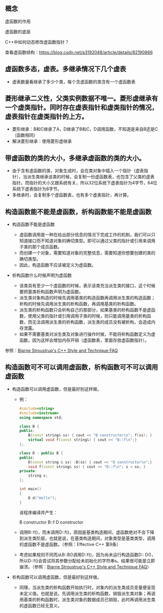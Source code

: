 ## 概念





















虚函数的作用

虚函数的底层

C++中如何动态修改虚函数指针？





查看虚函数结构：https://blog.csdn.net/a3192048/article/details/82190866



## 虚函数多态，虚表。多继承情况下几个虚表

- 虚表数量看继承了多少个类，每个含虚函数的类含有一个虚函数表

## 菱形继承二义性，父类实例数据不唯一。菱形虚继承有一个虚类指针。同时存在虚表指针和虚类指针的情况，虚表指针在虚类指针的上方。

- 菱形继承：B和C继承了A，D继承了B和C，D调用函数，不知道是来自B还是C（函数相同）
- 解决菱形继承：使用菱形虚继承

## 带虚函数的类的大小，多继承虚函数的类的大小。

- 由于含有虚函数的类，对象生成时，会在类对象中插入一个指针（虚表指针），当派生类继承该类的时候，会复制一份虚函数表，也包含了父类的虚表指针。而指针的大小又跟系统有关，所以32位系统下虚表指针为4字节，64位系统下虚表指针为8字节。
- 多继承时，会复制多个虚函数表，也有多个虚表指针，再计算。

## 构造函数能不能是虚函数，析构函数能不能是虚函数

- 构造函数不能是虚函数
  - 虚函数调用是一种在给出部分信息的情况下完成工作的机制，我们可以只知道接口而不知道对象的确切类型。即可以通过父类的指针或引用来调用子类的那个成员函数。
  - 而创建一个对象，需要知道对象的完整信息，需要知道你想要创建的类的确切类型。 
  - 因此，构造函数不应该被定义为虚函数。

- 析构函数什么时候声明为虚函数
  - 该类具有至少一个虚函数的时候，表示该类充当派生类的接口，这个时候要把基类析构函数声明为虚函数。
  - 派生类对象构造的时候先调用基类的构造函数再调用派生类的构造函数；析构的时候先调用派生类的析构函数，再调用基类的析构函数。
  - 派生类的析构函数只会析构自己的那部分，如果基类的析构函数不是虚函数，使用父类的指针或引用调用子类的时候，则只能调用基类的析构函数，而无法调用派生类的析构函数，派生类的成员没有被析构，会造成内存泄露。
  - 如果不需要基类对派生类及对象进行操作时候，不能将析构函数定义为虚函数，因为这样会增加内存开销（虚函数表，里面存放虚函数指针）。

参照：[Bjarne Stroustrup's C++ Style and Technique FAQ](http://www.stroustrup.com/bs_faq2.html#virtual-ctor)

## 构造函数可不可以调用虚函数，析构函数可不可以调用虚函数

- 构造函数可以调用虚函数，但是最好别这样做。

  - 例：

    ```C++
    #include<string>
    #include<iostream>
    using namespace std;
    
    class B {
    public:
    	B(const string& ss) { cout << "B constructor\n"; f(ss); }
    	virtual void f(const string&) { cout << "B::f\n";}
    };
    
    class D : public B {
    public:
    	D(const string & ss) :B(ss) { cout << "D constructor\n";}
    	void f(const string& ss) { cout << "D::f\n"; s = ss; }
    private:
    	string s;
    };
    
    int main()
    {
    	D d("Hello");
    }
    ```

    该程序编译并产生：

    B constructor
    B::f
    D constructor

  - 调用B::f()，而未调用D::f()，原因是基类构造期间，虚函数绝对不会下降到派生类阶层，也就是说，在基类构造期间，对象类型是基类类型，调用的虚函数不是虚函数。（参照：Effective C++ 第9条）

  - 考虑如果规则不同而从B::B()调用D::f()，因为尚未运行构造函数D:: D()，所以D::f()会尝试将其参数分配给未初始化的字符串s。结果很可能是立即崩溃。（参照：[Bjarne Stroustrup's C++ Style and Technique FAQ](http://www.stroustrup.com/bs_faq2.html#vcall)）

- 析构函数可以调用虚函数，但是最好别这样做。

  - 同理，当派生类的析构函数开始执行时，对象内的派生类成员变量便呈现未定义值。也就是说，先调用派生类的析构函数，销毁派生类对象；再调用基类的析构函数时，派生类对象的数据成员已销毁，此时再调用派生类的虚函数已经无意义。